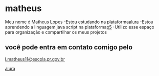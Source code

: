 # matheus

Meu nome é Matheus Lopes
-Estou estudando na plataforma[alura](https://www.alura.com.br/)
-Estou aprendendo a linguagem java script na plataforma[p5](https://editor.p5js.org/)
-Utilizo esse espaço para organização e compartilhar os meus projetos


## você pode entra em contato comigo pelo

l.matheus11@escola.pr.gov.br




[alura](https://cursos.alura.com.br/dashboard)
